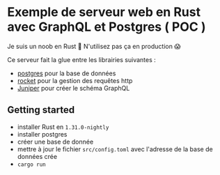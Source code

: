 # Exemple de serveur web en Rust avec GraphQL et Postgres ( POC )

Je suis un noob en Rust 🤘 N'utilisez pas ça en production 😱

Ce serveur fait la glue entre les librairies suivantes :

- [postgres](https://github.com/sfackler/rust-postgres) pour la base de données
- [rocket](https://rocket.rs/) pour la gestion des requêtes http
- [Juniper](https://github.com/graphql-rust/juniper) pour créer le schéma GraphQL

## Getting started

- installer Rust en `1.31.0-nightly`
- installer postgres
- créer une base de donnée
- mettre à jour le fichier `src/config.toml` avec l'adresse de la base de données crée
- `cargo run`
